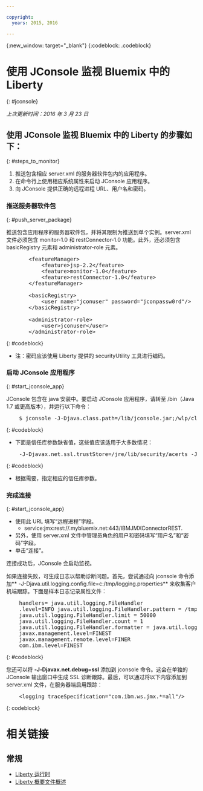```yaml
---

copyright:
  years: 2015, 2016

---
```


{:new_window: target="_blank"}
{:codeblock: .codeblock}

# 使用 JConsole 监视 Bluemix 中的 Liberty
{: #jconsole}

*上次更新时间：2016 年 3 月 23 日*

## 使用 JConsole 监视 Bluemix 中的 Liberty 的步骤如下：
{: #steps_to_monitor}

1. 推送包含相应 server.xml 的服务器软件包内的应用程序。
2. 在命令行上使用相应系统属性来启动 JConsole 应用程序。
3. 向 JConsole 提供正确的远程进程 URL、用户名和密码。

### 推送服务器软件包
{: #push_server_package}

推送包含应用程序的服务器软件包，并将其限制为推送到单个实例。server.xml 文件必须包含 monitor-1.0 和 restConnector-1.0 功能。此外，还必须包含 basicRegistry 元素和 administrator-role 元素。
<pre>
       &lt;featureManager&gt;
    	   &lt;feature&gt;jsp-2.2&lt;/feature&gt;
    	   &lt;feature&gt;monitor-1.0&lt;/feature&gt;
    	   &lt;feature&gt;restConnector-1.0&lt;/feature&gt;
       &lt;/featureManager&gt;

       &lt;basicRegistry&gt;
    	   &lt;user name="jconuser" password="jconpassw0rd"/&gt;
       &lt;/basicRegistry&gt;

       &lt;administrator-role&gt;
    	   &lt;user&gt;jconuser&lt;/user&gt;
       &lt;/administrator-role&gt;
</pre>
{: #codeblock}

   * 注：密码应该使用 Liberty 提供的 securityUtility 工具进行编码。

### 启动 JConsole 应用程序
{: #start_jconsole_app}

JConsole 包含在 java 安装中。要启动 JConsole 应用程序，请转至 <java-home>/bin（Java 1.7 或更高版本），并运行以下命令：
<pre>
    $ jconsole -J-Djava.class.path=<java-home>/lib/jconsole.jar;<liberty-home>/wlp/clients/restConnector.jar
</pre>
{: #codeblock}

  * 下面是信任库参数缺省值，这些值应该适用于大多数情况：
<pre>
    -J-Djavax.net.ssl.trustStore=<java-home>/jre/lib/security/acerts -J-Djavax.net.ssl.trustStorePassword=changeit -J-Djavax.net.ssl.trustStoreType=jks
</pre>
{: #codeblock}
  * 根据需要，指定相应的信任库参数。

### 完成连接
{: #start_jconsole_app}
  * 使用此 URL 填写“远程进程”字段。    
    * service:jmx:rest://<appName>.mybluemix.net:443/IBMJMXConnectorREST.  
  *  另外，使用 server.xml 文件中管理员角色的用户和密码填写“用户名”和“密码”字段。
  * 单击“连接”。

连接成功后，JConsole 会启动监视。

如果连接失败，可生成日志以帮助诊断问题。首先，尝试通过向 jconsole 命令添加** -J-Djava.util.logging.config.file=c:/tmp/logging.properties** 来收集客户机端跟踪。下面是样本日志记录属性文件：

<pre>
    handlers= java.util.logging.FileHandler
    .level=INFO java.util.logging.FileHandler.pattern = /tmp/jmxtrace.log
    java.util.logging.FileHandler.limit = 50000
    java.util.logging.FileHandler.count = 1
    java.util.logging.FileHandler.formatter = java.util.logging.SimpleFormatter
    javax.management.level=FINEST
    javax.management.remote.level=FINER
    com.ibm.level=FINEST
</pre>
{: #codeblock}

您还可以将 <b>&dash;J&dash;Djavax.net.debug=ssl</b> 添加到 jconsole 命令。这会在单独的 JConsole 输出窗口中生成 SSL 诊断跟踪。最后，可以通过将以下内容添加到 server.xml 文件，在服务器端启用跟踪：
<pre>
    &lt;logging traceSpecification="com.ibm.ws.jmx.&ast;=all"/&gt;
</pre>
{: codeblock}

# 相关链接
## 常规
* [Liberty 运行时](index.html)
* [Liberty 概要文件概述](http://www-01.ibm.com/support/knowledgecenter/SSAW57_8.5.5/com.ibm.websphere.wlp.nd.doc/ae/cwlp_about.html)
